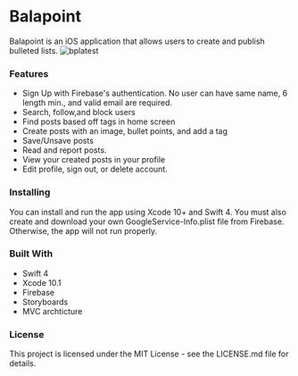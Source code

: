 # Balapoint
Balapoint is an iOS application that allows users to create and publish bulleted lists. 
![bplatest](https://user-images.githubusercontent.com/9616943/50608319-28d30980-0e81-11e9-84a7-2c8f2ed98ac3.png)

### Features 
* Sign Up with Firebase's authentication. No user can have same name, 6 length min., and valid email are required. 
* Search, follow,and block users
* Find posts based off tags in home screen
* Create posts with an image, bullet points, and add a tag
* Save/Unsave posts
* Read and report posts.
* View your created posts in your profile
* Edit profile, sign out, or delete account.

### Installing
You can install and run the app using Xcode 10+ and Swift 4. You must also create and download your own GoogleService-Info.plist file from Firebase. Otherwise, the app will not run properly. 

### Built With
* Swift 4
* Xcode 10.1
* Firebase
* Storyboards
* MVC archticture 

### License
This project is licensed under the MIT License - see the LICENSE.md file for details. 
